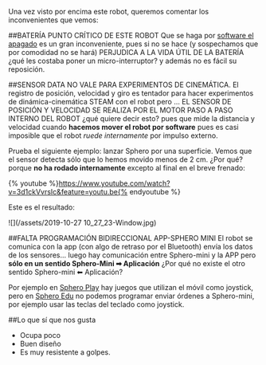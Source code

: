 Una vez visto por encima este robot, queremos comentar los inconvenientes que vemos:

##BATERÍA PUNTO CRÍTICO DE ESTE ROBOT
Que se haga por [software el apagado](/pros-and-cons.md) es un gran inconveniente, pues si no se hace (y sospechamos que por comodidad no se hará) PERJUDICA A LA VIDA ÚTIL DE LA BATERÍA ¿qué les costaba poner un micro-interruptor? y además no es fácil su reposición.

##SENSOR DATA NO VALE PARA EXPERIMENTOS DE CINEMÁTICA.
El registro de posición, velocidad y giro es tentador para hacer experimentos de dinámica-cinemática STEAM con el robot pero ... EL SENSOR DE POSICIÓN Y VELOCIDAD SE REALIZA POR EL MOTOR PASO A PASO INTERNO DEL ROBOT ¿qué quiere decir esto? pues que mide la distancia y velocidad cuando **hacemos mover el robot por software** pues es casi imposible que el robot *ruede internamente* por impulso externo. 

Prueba el siguiente ejemplo: lanzar Sphero por una superficie. Vemos que el sensor detecta sólo que lo hemos movido menos de 2 cm. ¿Por qué? porque **no ha rodado internamente** excepto al final en el breve frenado:

{% youtube %}https://www.youtube.com/watch?v=3d1ckVvrsIc&feature=youtu.be{% endyoutube %}

Este es el resultado:

![](/assets/2019-10-27 10_27_23-Window.jpg)

##FALTA PROGRAMACIÓN BIDIRECCIONAL APP-SPHERO MINI
El robot se comunica con la app (con algo de retraso por el Bluetooth) envía los datos de los sensores... luego hay comunicación entre Sphero-mini y la APP pero **sólo en un sentido Sphero-Mini ➡ Aplicación** ¿Por qué no existe el otro sentido Sphero-mini ⬅ Aplicación? 

Por ejemplo en [Sphero Play](/primer-contacto.md) hay juegos que utilizan el móvil como joystick, pero en [Sphero Edu](/segundo-programar.md) no podemos programar enviar órdenes a Sphero-mini, por ejemplo usar las teclas del teclado como joystick.

##Lo que sí que nos gusta
* Ocupa poco
* Buen diseño
* Es muy resistente a golpes.
